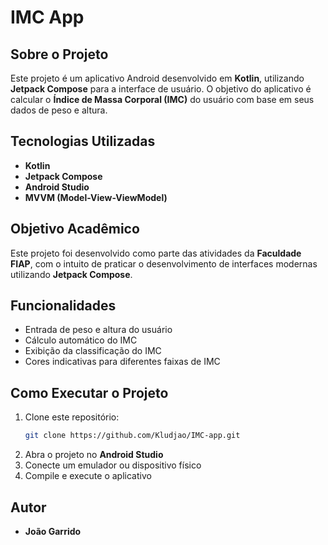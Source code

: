 # IMC App

## Sobre o Projeto

Este projeto é um aplicativo Android desenvolvido em **Kotlin**, utilizando **Jetpack Compose** para a interface de usuário. O objetivo do aplicativo é calcular o **Índice de Massa Corporal (IMC)** do usuário com base em seus dados de peso e altura.

## Tecnologias Utilizadas
- **Kotlin**
- **Jetpack Compose**
- **Android Studio**
- **MVVM (Model-View-ViewModel)**

## Objetivo Acadêmico
Este projeto foi desenvolvido como parte das atividades da **Faculdade FIAP**, com o intuito de praticar o desenvolvimento de interfaces modernas utilizando **Jetpack Compose**.

## Funcionalidades
- Entrada de peso e altura do usuário
- Cálculo automático do IMC
- Exibição da classificação do IMC
- Cores indicativas para diferentes faixas de IMC

## Como Executar o Projeto
1. Clone este repositório:
   ```sh
   git clone https://github.com/Kludjao/IMC-app.git
   ```
2. Abra o projeto no **Android Studio**
3. Conecte um emulador ou dispositivo físico
4. Compile e execute o aplicativo

## Autor
- **João Garrido**

